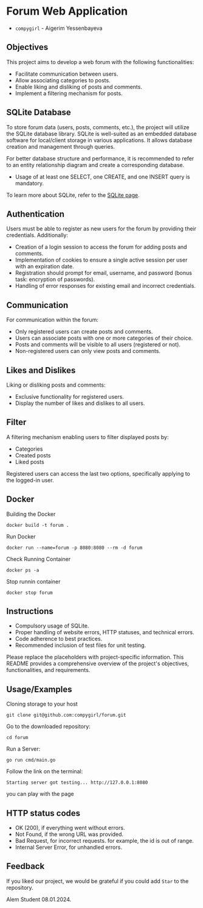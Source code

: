 # Forum Web Application
* `compygirl` - Aigerim Yessenbayeva


## Objectives

This project aims to develop a web forum with the following functionalities:

- Facilitate communication between users.
- Allow associating categories to posts.
- Enable liking and disliking of posts and comments.
- Implement a filtering mechanism for posts.

## SQLite Database

To store forum data (users, posts, comments, etc.), the project will utilize the SQLite database library. SQLite is well-suited as an embedded database software for local/client storage in various applications. It allows database creation and management through queries.

For better database structure and performance, it is recommended to refer to an entity relationship diagram and create a corresponding database.

- Usage of at least one SELECT, one CREATE, and one INSERT query is mandatory.

To learn more about SQLite, refer to the [SQLite page](https://www.sqlite.org/index.html).

## Authentication

Users must be able to register as new users for the forum by providing their credentials. Additionally:

- Creation of a login session to access the forum for adding posts and comments.
- Implementation of cookies to ensure a single active session per user with an expiration date.
- Registration should prompt for email, username, and password (bonus task: encryption of passwords).
- Handling of error responses for existing email and incorrect credentials.

## Communication

For communication within the forum:

- Only registered users can create posts and comments.
- Users can associate posts with one or more categories of their choice.
- Posts and comments will be visible to all users (registered or not).
- Non-registered users can only view posts and comments.

## Likes and Dislikes

Liking or disliking posts and comments:

- Exclusive functionality for registered users.
- Display the number of likes and dislikes to all users.

## Filter

A filtering mechanism enabling users to filter displayed posts by:

- Categories
- Created posts
- Liked posts

Registered users can access the last two options, specifically applying to the logged-in user.

## Docker

Building the Docker
```CMD/Terminal 
docker build -t forum .
```

Run Docker
```CMD/Terminal 
docker run --name=forum -p 8080:8080 --rm -d forum
```

Check Running Container
```CMD/Terminal 
docker ps -a
```

Stop runnin container
```CMD/Terminal 
docker stop forum
```
## Instructions

- Compulsory usage of SQLite.
- Proper handling of website errors, HTTP statuses, and technical errors.
- Code adherence to best practices.
- Recommended inclusion of test files for unit testing.

Please replace the placeholders with project-specific information. This README provides a comprehensive overview of the project's objectives, functionalities, and requirements.


## Usage/Examples
Cloning storage to your host
```CMD/Terminal 
git clone git@github.com:compygirl/forum.git
```
Go to the downloaded repository:

```CMD/Terminal 
cd forum
```
Run a Server:
```CMD/Terminal 
go run cmd/main.go
```

Follow the link on the terminal:
```CMD/Terminal 
Starting server got testing... http://127.0.0.1:8080 
```

you can play with the page



## HTTP status codes
* OK (200), if everything went without errors.
* Not Found, if the wrong URL was provided.
* Bad Request, for incorrect requests. for example, the id is out of range.
* Internal Server Error, for unhandled errors.



## Feedback

If you liked our project, we would be grateful if you could add `Star` to the repository.

Alem Student
08.01.2024.